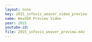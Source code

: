 ```yaml
---
layout: none
key: 2015_infovis_weaver_video_preview
name: WeaVER Preview Video
year: 2015
youtube-id: 
file: 2015_infovis_weaver_preview.m4v
---
```

